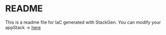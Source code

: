 # README
This is a readme file for IaC generated with StackGen.
You can modify your appStack -> [here](http://main.dev.stackgen.com/appstacks/e29cca60-502c-4118-9f27-cc739338105b)
